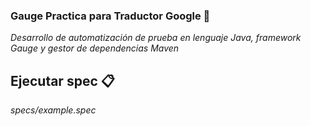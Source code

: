 ### Gauge Practica para Traductor Google 🚀

_Desarrollo de automatización de prueba en lenguaje Java, framework Gauge y gestor de dependencias Maven_

## Ejecutar spec 📋

_specs/example.spec_

